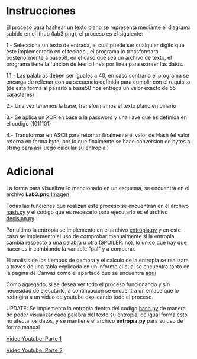 # Instrucciones

El proceso para hashear un texto plano se representa mediante el diagrama subido en el ithub (lab3.png), el proceso es el siguiente:

1.- Selecciona un texto de entrada, el cual puede ser cualquier digito que este implementado en el teclado , el programa lo trnasformara posteriormente a base58, en el caso que sea un archivo de texto, el programa tiene la funcion de leerlo linea por linea para extraer los datos.

1.1.- Las palabras deben ser iguales a 40, en caso contrario el programa se encarga de rellenar con ua secuencia definida para cumplir con el requisito (de esta forma al pasarlo a base58 nos entrega un valor exacto de 55 caracteres)

2.- Una vez tenemos la base, transformamos el texto plano en binario

3.- Se aplica un XOR en base a la password y una llave que es definida en el codigo (1011101)

4.- Transformar en ASCII para retornar finalmente el valor de Hash (el valor retorna en forma byte, por lo que finalmente se hace conversion de bytes a string para asi luego calcular su entropia.)


# Adicional

La forma para visualizar lo mencionado en un esquema, se encuentra en el archivo **Lab3.png**
[Imagen](Lab3.png)

Todas las funciones que realizan este proceso se encuentran en el archivo [hash.py](hash.py) y el codigo que es necesario para ejecutarlo es el archivo [decision.py](decision.py).

Por ultimo la entropia se implemento en el archivo [entropia.py](entropia.py) y en este caso se implemento el uso de comprobar manualmente si la entropia cambia respecto a una palabra u otra (SPOILER: no), lo unico que hay que hacer es ir  cambiando la variable "pal" y a comparar.

 El analisis de los tiempos de demora y el calculo de la entropia se realizara a traves de una tabla explicada en un informe el cual se encuentra tanto en la pagina de Canvas como el apartado que se encuentra [aqui](Laboratorio_3___Hash(1).pdf)

Como agregado, si se desea ver todo el proceso funcionando y sin necesidad de ejecutarlo, a continuacion se encuentra un enlace que lo redirigirá a un video de youtube explicando todo el proceso.


UPDATE: Se implemento la entropia dentro del codigo [hash.py](hash.py) de manera de poder visualizar cada palabra del texto su entropia, de igual forma esto no afecta los datos, y se mantiene el archivo **entropia.py** para su uso de forma manual 

[Video Youtube: Parte 1](https://youtu.be/O0ZtRBe5IGk)

[Video Youtube: Parte 2](https://youtu.be/Ht50mwRNrKk)

